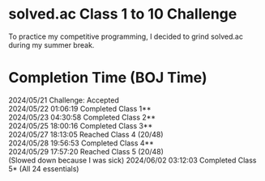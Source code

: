 # solved.ac Class 1 to 10 Challenge

To practice my competitive programming, I decided to grind solved.ac during my summer break.

# Completion Time (BOJ Time)

2024/05/21 Challenge: Accepted\
2024/05/22 01:06:19 Completed Class 1**\
2024/05/23 04:30:58 Completed Class 2**\
2024/05/25 18:00:16 Completed Class 3**\
2024/05/27 18:13:05 Reached Class 4 (20/48)\
2024/05/28 19:56:53 Completed Class 4**\
2024/05/29 17:57:20 Reached Class 5 (20/48)\
(Slowed down because I was sick)
2024/06/02 03:12:03 Completed Class 5* (All 24 essentials)